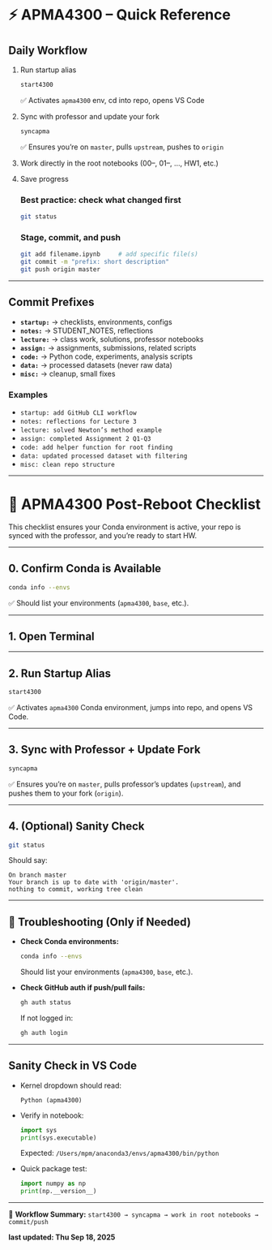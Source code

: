 # ⚡ APMA4300 – Quick Reference

## Daily Workflow
1. Run startup alias  
   ```bash
   start4300
   ```  
   ✅ Activates `apma4300` env, cd into repo, opens VS Code  

2. Sync with professor and update your fork  
   ```bash
   syncapma
   ```  
   ✅ Ensures you’re on `master`, pulls `upstream`, pushes to `origin`  

3. Work directly in the root notebooks (00–, 01–, …, HW1, etc.)

4. Save progress  
   ### Best practice: check what changed first
   ```bash
   git status
   ```

   ### Stage, commit, and push
   ```bash
   git add filename.ipynb     # add specific file(s)
   git commit -m "prefix: short description"
   git push origin master
   ```

---

## Commit Prefixes
- **`startup:`** → checklists, environments, configs  
- **`notes:`** → STUDENT_NOTES, reflections  
- **`lecture:`** → class work, solutions, professor notebooks  
- **`assign:`** → assignments, submissions, related scripts  
- **`code:`** → Python code, experiments, analysis scripts  
- **`data:`** → processed datasets (never raw data)  
- **`misc:`** → cleanup, small fixes  

### Examples
- `startup: add GitHub CLI workflow`  
- `notes: reflections for Lecture 3`  
- `lecture: solved Newton’s method example`  
- `assign: completed Assignment 2 Q1-Q3`  
- `code: add helper function for root finding`  
- `data: updated processed dataset with filtering`  
- `misc: clean repo structure`  

---

# 🔄 APMA4300 Post-Reboot Checklist

This checklist ensures your Conda environment is active, your repo is synced with the professor, and you’re ready to start HW.

---

## 0. Confirm Conda is Available
```bash
conda info --envs
```
✅ Should list your environments (`apma4300`, `base`, etc.).

---

## 1. Open Terminal

---

## 2. Run Startup Alias
```bash
start4300
```
✅ Activates `apma4300` Conda environment, jumps into repo, and opens VS Code.

---

## 3. Sync with Professor + Update Fork
```bash
syncapma
```
✅ Ensures you’re on `master`, pulls professor’s updates (`upstream`), and pushes them to your fork (`origin`).

---

## 4. (Optional) Sanity Check
```bash
git status
```
Should say:
```
On branch master
Your branch is up to date with 'origin/master'.
nothing to commit, working tree clean
```

---

## 🔧 Troubleshooting (Only if Needed)

- **Check Conda environments:**
  ```bash
  conda info --envs
  ```
  Should list your environments (`apma4300`, `base`, etc.).

- **Check GitHub auth if push/pull fails:**
  ```bash
  gh auth status
  ```
  If not logged in:
  ```bash
  gh auth login
  ```

---

## Sanity Check in VS Code
- Kernel dropdown should read:
  ```
  Python (apma4300)
  ```
- Verify in notebook:
  ```python
  import sys
  print(sys.executable)
  ```
  Expected: `/Users/mpm/anaconda3/envs/apma4300/bin/python`

- Quick package test:
  ```python
  import numpy as np
  print(np.__version__)
  ```

---

🚀 **Workflow Summary:** `start4300 → syncapma → work in root notebooks → commit/push`

__last updated: Thu Sep 18, 2025__
